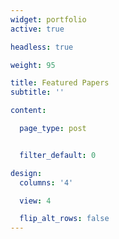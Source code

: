 ```yaml
---
widget: portfolio
active: true

headless: true

weight: 95

title: Featured Papers
subtitle: ''

content:

  page_type: post


  filter_default: 0

design:
  columns: '4'

  view: 4

  flip_alt_rows: false
---
```

